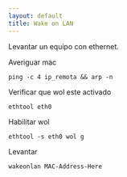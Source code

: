 ```yaml
---
layout: default
title: Wake on LAN
---
```

Levantar un equipo con ethernet.

Averiguar mac

    ping -c 4 ip_remota && arp -n

Verificar que wol este activado

    ethtool eth0

Habilitar wol

    ethtool -s eth0 wol g

Levantar

    wakeonlan MAC-Address-Here
